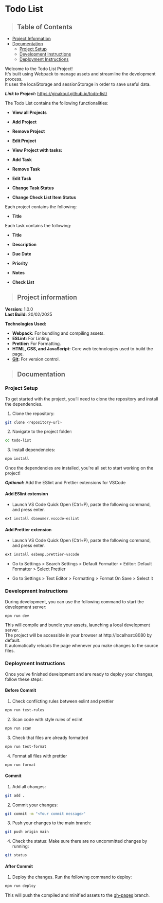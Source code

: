 # Todo List

> ## Table of Contents
- [Project Information](#project-information)
- [Documentation](#documentation)
    - [Project Setup](#project-setup)
    - [Development Instructions](#development-instructions)
    - [Deployment Instructions](#deployment-instructions)

Welcome to the Todo List Project!\
It's built using Webpack to manage assets and streamline the development process.\
It uses the localStorage and sessionStorage in order to save useful data.

***Link to Project:*** https://ginakoul.github.io/todo-list/

The Todo List contains the following functionalities:

- **View all Projects**

- **Add Project**

- **Remove Project**

- **Edit Project**

- **View Project with tasks:**

- **Add Task**

- **Remove Task**

- **Edit Task**

- **Change Task Status**

- **Change Check List Item Status**

Each project contains the following:

- **Title**

Each task contains the following:

- **Title**

- **Description**

- **Due Date**

- **Priority**

- **Notes**

- **Check List**

> ## Project information

**Version:** 1.0.0\
**Last Build:** 20/02/2025

**Technologies Used:**

- **Webpack:** For bundling and compiling assets.
- **ESLint:** For Linting.
- **Prettier:** For Formatting.
- **HTML, CSS, and JavaScript:** Core web technologies used to build the page.
- **[Git](https://pages.github.com/):** For version control.

> ## Documentation

### Project Setup

To get started with the project, you’ll need to clone the repository and install the dependencies.

1. Clone the repository:

```bash
git clone <repository-url>
```

2. Navigate to the project folder:

```bash
cd todo-list
```

3. Install dependencies:

```bash
npm install
```

Once the dependencies are installed, you're all set to start working on the project!

***Optional:*** Add the ESlint and Prettier extensions for VSCode

#### Add ESlint extension

- Launch VS Code Quick Open (Ctrl+P), paste the following command, and press enter.

```bash
ext install dbaeumer.vscode-eslint
```

#### Add Prettier extension

- Launch VS Code Quick Open (Ctrl+P), paste the following command, and press enter.

```bash
ext install esbenp.prettier-vscode
```

- Go to Settings > Search Settings > Default Formatter > Editor: Default Formatter > Select Prettier

- Go to Settings > Text Editor > Formatting > Format On Save > Select it

### Development Instructions

During development, you can use the following command to start the development server:

```bash
npm run dev
```

This will compile and bundle your assets, launching a local development server.\
The project will be accessible in your browser at http://localhost:8080 by default.\
It automatically reloads the page whenever you make changes to the source files.

### Deployment Instructions

Once you've finished development and are ready to deploy your changes, follow these steps:

#### Before Commit

1. Check conflicting rules between eslint and prettier

```bash
npm run test-rules
```

2.  Scan code with style rules of eslint

```bash
npm run scan
```

3.  Check that files are already formatted

```bash
npm run test-format
```

4. Format all files with prettier

```bash
npm run format
```

#### Commit

1. Add all changes:

```bash
git add .
```

2. Commit your changes:

```bash
git commit -m "<Your commit message>"
```

3. Push your changes to the main branch:

```bash
git push origin main
```

4. Check the status: Make sure there are no uncommitted changes by running:

```bash
git status
```

#### After Commit

1. Deploy the changes. Run the following command to deploy:

```bash
npm run deploy
```

This will push the compiled and minified assets to the [gh-pages](https://github.com/GinaKoul/todo-list/tree/gh-pages) branch.